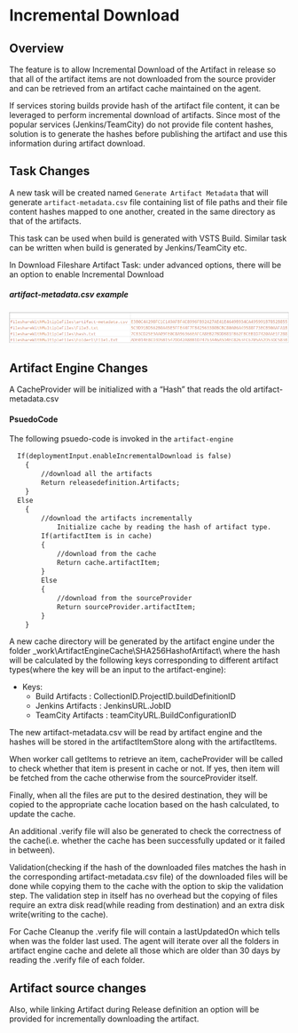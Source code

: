 # Incremental Download

## Overview
The feature is to allow Incremental Download of the Artifact in release so that all of the artifact items are not downloaded from the source provider and can be retrieved from an artifact cache maintained on the agent.

If services storing builds provide hash of the artifact file content, it can be leveraged to perform incremental download of artifacts. Since most of the popular services (Jenkins/TeamCity) do not provide file content hashes, solution is to generate the hashes before publishing the artifact and use this information during artifact download.

## Task Changes
A new task will be created named `Generate Artifact Metadata` that will generate `artifact-metadata.csv` file containing list of file paths and their file content hashes mapped to one another, created in the same directory as that of the artifacts.

This task can be used when build is generated with VSTS Build. Similar task can be written when build is generated by Jenkins/TeamCity etc. 

In Download Fileshare Artifact Task: under advanced options, there will be an option to enable Incremental Download

##### artifact-metadata.csv example
![Alt text](./artifact-metadata(.csv).png?raw=true "Title")

## Artifact Engine Changes
A CacheProvider will be initialized with a “Hash” that reads the old artifact-metadata.csv

#### PsuedoCode
The following psuedo-code is invoked in the `artifact-engine`
```
  If(deploymentInput.enableIncrementalDownload is false)
	{
		//download all the artifacts
		Return releasedefinition.Artifacts;
	}
  Else
	{
		//download the artifacts incrementally
    		Initialize cache by reading the hash of artifact type.
		If(artifactItem is in cache)
		{
			//download from the cache
			Return cache.artifactItem;
		}
		Else
		{
			//download from the sourceProvider
			Return sourceProvider.artifactItem;
		}
	}
```

A new cache directory will be generated by the artifact engine under the folder _work\ArtifactEngineCache\SHA256HashofArtifact\ where the hash will be calculated by the following keys corresponding to different artifact types(where the key will be an input to the artifact-engine):
- Keys:
  - Build Artifacts : CollectionID.ProjectID.buildDefinitionID
  - Jenkins Artifacts : JenkinsURL.JobID
  - TeamCity Artifacts : teamCityURL.BuildConfigurationID

The new  artifact-metadata.csv will be read by artifact engine and the hashes will be stored in the artifactItemStore along with the artifactItems.

When worker call getItems to retrieve an item, cacheProvider will be called to check whether that item is present in cache or not. If yes, then item will be fetched from the cache otherwise from the sourceProvider itself.

Finally, when all the files are put to the desired destination, they will be copied to the appropriate cache location based on the hash calculated, to update the cache.

An additional .verify file will also be generated to check the correctness of the cache(i.e. whether the cache has been successfully updated or it failed in between).

Validation(checking if the hash of the downloaded files matches the hash in the corresponding artifact-metadata.csv file) of the downloaded files will be done while copying them to the cache with the option to skip the validation step. The validation step in itself has no overhead but the copying of files require an extra disk read(while reading from destination) and an extra disk write(writing to the cache).

For Cache Cleanup the .verify file will contain a lastUpdatedOn which tells when was the folder last used. The agent will iterate over all the folders in artifact engine cache and delete all those which are older than 30 days by reading the .verify file of each folder.


## Artifact source changes
Also, while linking Artifact during Release definition an option will be provided for incrementally downloading the artifact.
